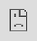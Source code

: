 # Documentación del Proyecto
Ejercicio 1
<img src="../recursos/imgs/Image (3).jpeg" alt="Diagrama del sistema" width="420">
Ejercicio 2 
<img src="../recursos/imgs/Image (4).jpeg" alt="Diagrama del sistema" width="420">
Ejercicio 3
<img src="../recursos/imgs/Image (5).jpeg" alt="Diagrama del sistema" width="420">
Ejercicio 4
<img src="../recursos/imgs/Image (6).jpeg" alt="Diagrama del sistema" width="420">
Ejercicio 5
<img src="../recursos/imgs/Image (7).jpeg" alt="Diagrama del sistema" width="420">
Ejercicio 6
<img src="../recursos/imgs/Image (8).jpeg" alt="Diagrama del sistema" width="420">
use_directory_urls: false
#videos 
<iframe
    src="https://youtu.be/embed/kpz5rhVGvD4"
    title="YouTube video"
    frameborder="0"
    allow="accelerometer; autoplay; clipboard-write; encrypted-media; gyroscope; picture-in-picture; web-share"
    allowfullscreen
    style="position:absolute;top:0;left:0;width:100%;height:100%;">
  </iframe>
</div>
<iframe
    src="https://youtube.com/embed/T8IlCyoVU-w"
    title="YouTube video"
    frameborder="0"
    allow="accelerometer; autoplay; clipboard-write; encrypted-media; gyroscope; picture-in-picture; web-share"
    allowfullscreen
    style="position:absolute;top:0;left:0;width:100%;height:100%;">
  </iframe>
</div>
<iframe
    src="https://youtube.com/embed/d0iTILIIPos"
    title="YouTube video"
    frameborder="0"
    allow="accelerometer; autoplay; clipboard-write; encrypted-media; gyroscope; picture-in-picture; web-share"
    allowfullscreen
    style="position:absolute;top:0;left:0;width:100%;height:100%;">
  </iframe>
</div>
<iframe
    src="https://youtube.com/embed/4-nR5YCI7Cw"
    title="YouTube video"
    frameborder="0"
    allow="accelerometer; autoplay; clipboard-write; encrypted-media; gyroscope; picture-in-picture; web-share"
    allowfullscreen
    style="position:absolute;top:0;left:0;width:100%;height:100%;">
  </iframe>
</div>
<iframe
    src="https://youtube.com/embed/NJLK1Uz_8o4"
    title="YouTube video"
    frameborder="0"
    allow="accelerometer; autoplay; clipboard-write; encrypted-media; gyroscope; picture-in-picture; web-share"
    allowfullscreen
    style="position:absolute;top:0;left:0;width:100%;height:100%;">
  </iframe>
</div>
<iframe
    src="https://youtube.com/embed/-PRgbmeOKgg"
    title="YouTube video"
    frameborder="0"
    allow="accelerometer; autoplay; clipboard-write; encrypted-media; gyroscope; picture-in-picture; web-share"
    allowfullscreen
    style="position:absolute;top:0;left:0;width:100%;height:100%;">
  </iframe>
</div>
